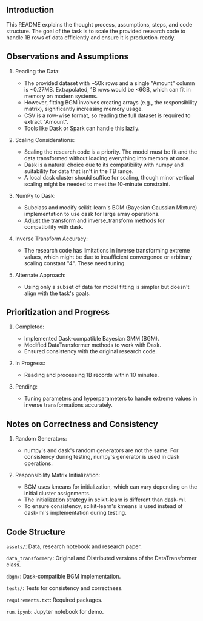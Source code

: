 ## Introduction
This README explains the thought process, assumptions, steps, and code structure. The goal of the task is to scale the provided research code to handle 1B rows of data efficiently and ensure it is production-ready.

## Observations and Assumptions

1. Reading the Data:
    - The provided dataset with ~50k rows and a single "Amount" column is ~0.27MB. Extrapolated, 1B rows would be <6GB, which can fit in memory on modern systems.
    - However, fitting BGM involves creating arrays (e.g., the responsibility matrix), significantly increasing memory usage.
    - CSV is a row-wise format, so reading the full dataset is required to extract "Amount".
    - Tools like Dask or Spark can handle this lazily.

2. Scaling Considerations:
    - Scaling the research code is a priority. The model must be fit and the data transformed without loading everything into memory at once.
    - Dask is a natural choice due to its compatibility with numpy and suitability for data that isn't in the TB range.
    - A local dask cluster should suffice for scaling, though minor vertical scaling might be needed to meet the 10-minute constraint.

3. NumPy to Dask:
    - Subclass and modify scikit-learn's BGM (Bayesian Gaussian Mixture) implementation to use dask for large array operations.
    - Adjust the transform and inverse_transform methods for compatibility with dask.

4. Inverse Transform Accuracy:
    - The research code has limitations in inverse transforming extreme values, which might be due to insufficient convergence or arbitrary scaling constant "4". These need tuning.

5. Alternate Approach:
    - Using only a subset of data for model fitting is simpler but doesn't align with the task's goals.
    

## Prioritization and Progress

1. Completed:
    - Implemented Dask-compatible Bayesian GMM (BGM).
    - Modified DataTransformer methods to work with Dask.
    - Ensured consistency with the original research code.

2. In Progress:
    - Reading and processing 1B records within 10 minutes.

3. Pending:
    - Tuning parameters and hyperparameters to handle extreme values in inverse transformations accurately.


## Notes on Correctness and Consistency
1. Random Generators:
    - numpy's and dask's random generators are not the same. For consistency during testing, numpy's generator is used in dask operations.

2. Responsibility Matrix Initialization:
    - BGM uses kmeans for initialization, which can vary depending on the initial cluster assignments.
    - The initialization strategy in scikit-learn is different than dask-ml.
    - To ensure consistency, scikit-learn's kmeans is used instead of dask-ml's implementation during testing.

## Code Structure

`assets/`: Data, research notebook and research paper.

`data_transformer/`: Original and Distributed versions of the DataTransformer class.

`dbgm/`: Dask-compatible BGM implementation.

`tests/`: Tests for consistency and correctness.

`requirements.txt`: Required packages.

`run.ipynb`: Jupyter notebook for demo.
